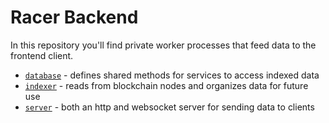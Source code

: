 # Racer Backend

In this repository you'll find private worker processes that feed data to the frontend client.

- [`database`](database/) - defines shared methods for services to access indexed data
- [`indexer`](indexer/) - reads from blockchain nodes and organizes data for future use
- [`server`](server/) - both an http and websocket server for sending data to clients
